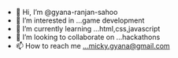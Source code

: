 - 👋 Hi, I’m @gyana-ranjan-sahoo
- 👀 I’m interested in ...game development
- 🌱 I’m currently learning ...html,css,javascript
- 💞️ I’m looking to collaborate on ...hackathons
- 📫 How to reach me ...micky.gyana@gmail.com

<!---
gyana-ranjan-sahoo/gyana-ranjan-sahoo is a ✨ special ✨ repository because its `README.md` (this file) appears on your GitHub profile.
You can click the Preview link to take a look at your changes.
--->
